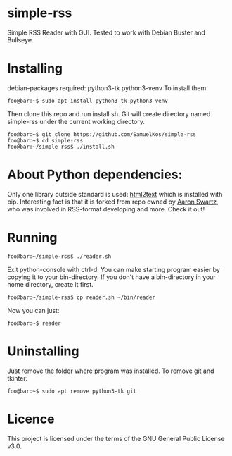 # simple-rss
Simple RSS Reader with GUI.
Tested to work with Debian Buster and Bullseye.

# Installing
debian-packages required: python3-tk python3-venv
To install them:

```console
foo@bar:~$ sudo apt install python3-tk python3-venv
```

Then clone this repo and run install.sh.
Git will create directory named simple-rss under the current working directory.
 
```console
foo@bar:~$ git clone https://github.com/SamuelKos/simple-rss
foo@bar:~$ cd simple-rss
foo@bar:~/simple-rss$ ./install.sh
```

# About Python dependencies:
Only one library outside standard is used: [html2text](https://github.com/Alir3z4/html2text/)
which is installed with pip. Interesting fact is that it is forked from repo
owned by [Aaron Swartz](https://en.wikipedia.org/wiki/Aaron_Swartz),
who was involved in RSS-format developing and more. Check it out!
 

# Running 

```console
foo@bar:~/simple-rss$ ./reader.sh
```

Exit python-console with ctrl-d.
You can make starting program easier by copying it to your bin-directory. If you don't
have a bin-directory in your home directory, create it first.
 
```console
foo@bar:~/simple-rss$ cp reader.sh ~/bin/reader           
```

Now you can just:

```console
foo@bar:~$ reader           
```

# Uninstalling
Just remove the folder where program was installed.
To remove git and tkinter:

```console
foo@bar:~$ sudo apt remove python3-tk git
```

# Licence
This project is licensed under the terms of the GNU General Public License v3.0.
